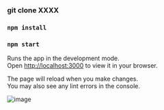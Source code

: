 ### git clone XXXX

### `npm install`

### `npm start`

Runs the app in the development mode.\
Open [http://localhost:3000](http://localhost:3000) to view it in your browser.

The page will reload when you make changes.\
You may also see any lint errors in the console.

![image](https://github.com/risarisato/api_react_pokemon/assets/88628553/fc950dc0-78a5-4f83-b261-a4d725f739c0)
